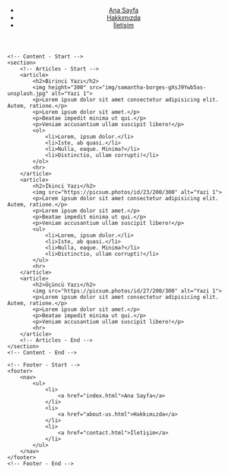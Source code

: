 <!DOCTYPE html>
<html lang="tr">
<head>
    <meta charset="UTF-8">
    <meta http-equiv="X-UA-Compatible" content="IE=edge">
    <meta name="viewport" content="width=device-width, initial-scale=1.0">
    <title>Ana Sayfa - Firma Ismi</title>
</head>
<body>
    <!-- Navbar - Start -->
    <header>
        <nav>
            <ul>
                <li>
                    <a href="index.html">Ana Sayfa</a>
                </li>
                <li>
                    <a href="about-us.html">Hakkımızda</a>
                </li>
                <li>
                    <a href="contact.html">İletişim</a>
                </li>
            </ul>
        </nav>
    </header>
    <!-- Navbar - End -->

    <!-- Content - Start -->
    <section>
        <!-- Articles - Start -->
        <article>
            <h2>Birinci Yazı</h2>
            <img height="300" src="img/samantha-borges-gXsJ9Ywb5as-unsplash.jpg" alt="Yazi 1">
            <p>Lorem ipsum dolor sit amet consectetur adipisicing elit. Autem, ratione.</p>
            <p>Lorem ipsum dolor sit amet.</p>
            <p>Beatae impedit minima ut qui.</p>
            <p>Veniam accusantium ullam suscipit libero!</p>
            <ol>
                <li>Lorem, ipsum dolor.</li>
                <li>Iste, ab quasi.</li>
                <li>Nulla, eaque. Minima?</li>
                <li>Distinctio, ullam corrupti!</li>
            </ol>
            <hr>
        </article>
        <article>
            <h2>İkinci Yazı</h2>
            <img src="https://picsum.photos/id/23/200/300" alt="Yazi 1">
            <p>Lorem ipsum dolor sit amet consectetur adipisicing elit. Autem, ratione.</p>
            <p>Lorem ipsum dolor sit amet.</p>
            <p>Beatae impedit minima ut qui.</p>
            <p>Veniam accusantium ullam suscipit libero!</p>
            <ul>
                <li>Lorem, ipsum dolor.</li>
                <li>Iste, ab quasi.</li>
                <li>Nulla, eaque. Minima?</li>
                <li>Distinctio, ullam corrupti!</li>
            </ul>
            <hr>
        </article>
        <article>
            <h2>Üçüncü Yazı</h2>
            <img src="https://picsum.photos/id/27/200/300" alt="Yazi 1">
            <p>Lorem ipsum dolor sit amet consectetur adipisicing elit. Autem, ratione.</p>
            <p>Lorem ipsum dolor sit amet.</p>
            <p>Beatae impedit minima ut qui.</p>
            <p>Veniam accusantium ullam suscipit libero!</p>
            <hr>
        </article>
        <!-- Articles - End -->
    </section>
    <!-- Content - End -->

    <!-- Footer - Start -->
    <footer>
        <nav>
            <ul>
                <li>
                    <a href="index.html">Ana Sayfa</a>
                </li>
                <li>
                    <a href="about-us.html">Hakkımızda</a>
                </li>
                <li>
                    <a href="contact.html">İletişim</a>
                </li>
            </ul>
        </nav>
    </footer>
    <!-- Footer - End -->
</body>
</html>
